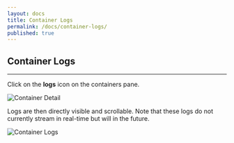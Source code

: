 ```yaml
---
layout: docs
title: Container Logs
permalink: /docs/container-logs/
published: true
---
```


## Container Logs

---

Click on the **logs** icon on the containers pane.

![Container Detail](/img/container-logs/log-click.png)

Logs are then directly visible and scrollable. Note that these logs do not currently stream in real-time but will in the future.

![Container Logs](/img/container-logs/logs.png)
